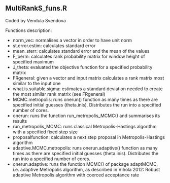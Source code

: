 ## MultiRankS_funs.R 

 Coded by Vendula Svendova


Functions description:

  - norm_vec: normalises a vector in order to have unit norm
  - st.error.estim: calculates standard error
  - mean_sterr: calculates standard error and the mean of the values
  - F_perm: calculates rank probability matrix for window height of specified maximum
  - J_theta: evaluated the objective function for a specified probability matrix
  - FRgeneral: given a vector and input matrix calculates a rank matrix most similar to the input one
  - what.is.suitable.sigma: estimates a standard deviation needed to create the most similar rank matrix (see FRgeneral)
  - MCMC.metropolis: runs onerun() function as many times as there are specified initial guesses (theta.inis). Distributes the run into a specified number of cores.
  - onerun: runs the function run_metropolis_MCMC() and summarises its results
  - run_metropolis_MCMC: runs classical Metropolis-Hastings algorithm with a specified fixed step size
  - proposalfunction: calculates a next step proposal in Metropolis-Hastings algorithm
  - adaptive.MCMC.metropolis: runs onerun.adaptive() function as many times as there are specified initial guesses (theta.inis). Distributes the run into a specified number of cores.
  - onerun.adaptive: runs the function MCMC() of package adaptMCMC, i.e. adaptive Metropolis algorithm, as described in Vihola 2012: Robust adaptive Metropolis algorithm with coerced acceptance rate
  
